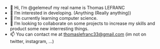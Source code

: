 - 👋 Hi, I’m @gelemeuf my real name is Thomas LEFRANC
- 👀 I’m interested in developing. (Anything (Really anything))
- 🌱 I’m currently learning computer science.
- 💞️ I’m looking to collaborate on some projects to increase my skills and product some new interresting things.
- 📫 You can contact me at thomaslefranc33@gmail.com (im not on twitter, instagram, ...)
